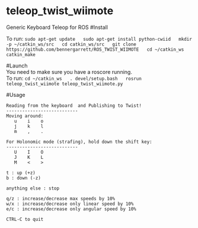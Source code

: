 # teleop_twist_wiimote
Generic Keyboard Teleop for ROS
#Install

To run: `sudo apt-get update  
         sudo apt-get install python-cwiid  
         mkdir -p ~/catkin_ws/src  
         cd catkin_ws/src  
         git clone https://github.com/bennergarrett/ROS_TWIST_WIIMOTE  
         cd ~/catkin_ws  
         catkin_make`

#Launch  
You need to make sure you have a roscore running.  
To run: `cd ~/catkin_ws  
         . devel/setup.bash  
         rosrun teleop_twist_wiimote teleop_twist_wiimote.py`  

#Usage
```
Reading from the keyboard  and Publishing to Twist!
---------------------------
Moving around:
   u    i    o
   j    k    l
   m    ,    .

For Holonomic mode (strafing), hold down the shift key:
---------------------------
   U    I    O
   J    K    L
   M    <    >

t : up (+z)
b : down (-z)

anything else : stop

q/z : increase/decrease max speeds by 10%
w/x : increase/decrease only linear speed by 10%
e/c : increase/decrease only angular speed by 10%

CTRL-C to quit
```

